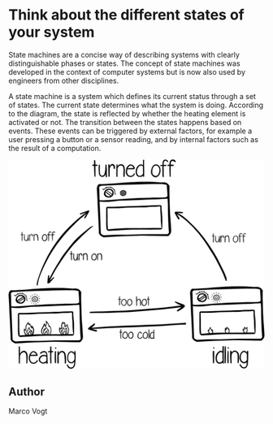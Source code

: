 <!-- BEGIN TITLE -->
# Think about the different states of your system
<!-- END TITLE -->

<!-- BEGIN BODY -->
State machines are a concise way of describing systems with clearly distinguishable phases or states. The concept of state machines was developed in the context of computer systems but is now also used by engineers from other disciplines.

A state machine is a system which defines its current status through a set of states. The current state determines what the system is doing. According to the diagram, the state is reflected by whether the heating element is activated or not. The transition between the states happens based on events. These events can be triggered by external factors, for example a user pressing a button or a sensor reading, and by internal factors such as the result of a computation.

<!-- END BODY -->


![Image title](../images/image-118-state-machines.svg)



## Author
<!-- BEGIN AUTHOR -->
Marco Vogt
<!-- END AUTHOR -->
